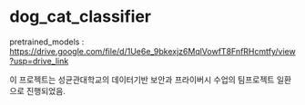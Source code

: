 # dog_cat_classifier

pretrained_models : https://drive.google.com/file/d/1Ue6e_9bkexjz6MqlVowfT8FnfRHcmtfy/view?usp=drive_link

이 프로젝트는 성균관대학교의 데이터기반 보안과 프라이버시 수업의 팀프로젝트 일환으로 진행되었음.
